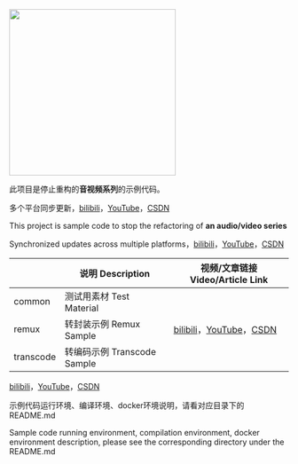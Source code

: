 <img src="https://raw.githubusercontents.com/YiiGaa/Trick/master/Prop/Common/Img/logo.png" width="300"/>

此项目是停止重构的**音视频系列**的示例代码。

多个平台同步更新，[bilibili](https://space.bilibili.com/507373006?spm_id_from=333.1296.0.0)，[YouTube](https://www.youtube.com/channel/UCN1REaOATVUWa7QXuvEl3UA)，[CSDN](https://blog.csdn.net/Daniel_Leung?spm=1010.2135.3001.5343)

This project is sample code to stop the refactoring of **an audio/video series**

Synchronized updates across multiple platforms，[bilibili](https://space.bilibili.com/507373006?spm_id_from=333.1296.0.0)，[YouTube](https://www.youtube.com/channel/UCN1REaOATVUWa7QXuvEl3UA)，[CSDN](https://blog.csdn.net/Daniel_Leung?spm=1010.2135.3001.5343)

|        | 说明 Description         | 视频/文章链接 Video/Article Link |
| ------ | ------------------------ | -------------------------------- |
| common | 测试用素材 Test Material |                                  |
| remux  | 转封装示例 Remux Sample  |  [bilibili](https://www.bilibili.com/video/BV1Lm4y1x7tc/)，[YouTube](https://www.youtube.com/watch?v=2k5STlKGYbM)，[CSDN](https://blog.csdn.net/Daniel_Leung/article/details/132078784)                                 |
| transcode  | 转编码示例 Transcode Sample  |                                   |

[bilibili](https://www.bilibili.com/video/BV1Lm4y1x7tc/)，[YouTube](https://www.youtube.com/watch?v=2k5STlKGYbM)，[CSDN](https://blog.csdn.net/Daniel_Leung/article/details/132078784)

示例代码运行环境、编译环境、docker环境说明，请看对应目录下的README.md

Sample code running environment, compilation environment, docker environment description, please see the corresponding directory under the README.md